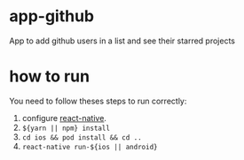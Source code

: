 # app-github

App to add github users in a list and see their starred projects

# how to run

You need to follow theses steps to run correctly:

1. configure [react-native](https://reactnative.dev/docs/environment-setup).
2. `${yarn || npm} install`
3. `cd ios && pod install && cd ..`
4. `react-native run-${ios || android}`

